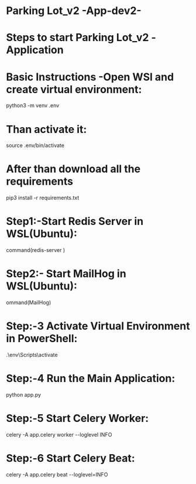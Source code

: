 # Parking Lot_v2 -App-dev2-

# Steps to start Parking Lot_v2  -Application

# Basic Instructions  -Open WSl and create virtual environment:
 python3 -m venv .env

# Than activate it:
 source .env/bin/activate

# After than download all the requirements 
 pip3 install -r requirements.txt

# Step1:-Start Redis Server in WSL(Ubuntu):
 command(redis-server )

# Step2:- Start MailHog in WSL(Ubuntu):
 ommand(MailHog)

# Step:-3 Activate Virtual Environment in PowerShell:
 .\env\Scripts\activate

# Step:-4 Run the Main Application:
 python app.py

# Step:-5 Start Celery Worker:
 celery -A app.celery  worker --loglevel INFO

# Step:-6 Start Celery Beat:
 celery -A app.celery beat --loglevel=INFO
